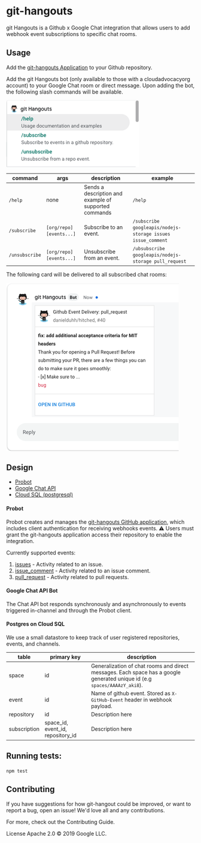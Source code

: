 # git-hangouts

git Hangouts is a Github x Google Chat integration that allows users to
add webhook event subscriptions to specific chat rooms.

## Usage

Add the [git-hangouts Application](https://github.com/apps/git-hangouts) to your Github repository.

Add the git Hangouts bot (only available to those with a cloudadvocacyorg account) 
to your Google Chat room or direct message. Upon adding the bot, the following 
slash commands will be available.


![Slash Commands](/packages/git-hangouts/docs/slash-commands.png)

| command            | args |  description | example
|-------------------|----------|-------------|-------------------------------------|
| `/help`         | none |  Sends a description and example of supported commands  | `/help`
| `/subscribe`    | `[org/repo] [events...]` | Subscribe to an event.  | `/subscribe googleapis/nodejs-storage issues issue_comment`
| `/unsubscribe`  | `[org/repo] [events...]` | Unsubscribe from an event. | `/ubsubscribe googleapis/nodejs-storage pull_request`


The following card will be delivered to all subscribed chat rooms:

![Example Card](/packages/git-hangouts/docs/example-card.png)

## Design

* [Probot](https://probot.github.io/)
* [Google Chat API](https://developers.google.com/hangouts/chat/concepts)
* [Cloud SQL (postgresql)](https://cloud.google.com/sql/docs/postgres/quickstart)

#### Probot
Probot creates and manages the [git-hangouts GitHub application](https://github.com/apps/git-hangouts), 
which includes client authentication for receiving webhooks events. ⚠️ Users must 
grant the git-hangouts application access their repository to enable the integration.

Currently supported events:
 1. [issues](https://docs.github.com/en/developers/webhooks-and-events/webhook-events-and-payloads#issues) - Activity related to an issue.
 2. [issue_comment](https://docs.github.com/en/developers/webhooks-and-events/webhook-events-and-payloads#issue_comment) - Activity related to an issue comment.
 3. [pull_request](https://docs.github.com/en/developers/webhooks-and-events/webhook-events-and-payloads#pull_request) - Activity related to pull requests.
 

#### Google Chat API Bot 
The Chat API bot responds synchronously and asynchronously to events triggered in-channel
and through the Probot client.

#### Postgres on Cloud SQL
We use a small datastore to keep track of user registered repositories, events, and channels.

| table            | primary key |  description
|-------------------|----------|--------------------------------------------------|
| space           | id   |  Generalization of chat rooms and direct messages. Each space has a google generated unique id (e.g `spaces/AAAAzY_aki8`).  |
| event           |   id | Name of github event. Stored as `X-GitHub-Event` header in webhook payload. |
| repository      |   id  | Description here |
| subscription    |  space_id, event_id, repository_id  | Description here |

## Running tests:

`npm test`

## Contributing

If you have suggestions for how git-hangout could be improved, or want to report a bug, open an issue! We'd love all and any contributions.

For more, check out the Contributing Guide.

License
Apache 2.0 © 2019 Google LLC.